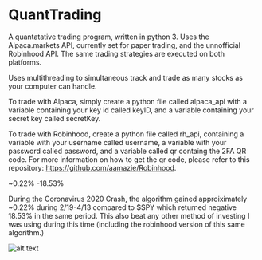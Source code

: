 # QuantTrading

A quantatative trading program, written in python 3. Uses the Alpaca.markets API, currently set for paper trading, and the unnofficial Robinhood API. The same trading strategies are executed on both platforms.

Uses multithreading to simultaneous track and trade as many stocks as your computer can handle.

To trade with Alpaca, simply create a python file called alpaca_api with a variable containing your key id called keyID, and a variable containing your secret key called secretKey. 

To trade with Robinhood, create a python file called rh_api, containing a variable with your username called username, a variable with your password called password, and a variable called qr containg the 2FA QR code. For more information on how to get the qr code, please refer to this repository: https://github.com/aamazie/Robinhood.

~0.22%
-18.53%

During the Coronavirus 2020 Crash, the algorithm gained approiximately ~0.22% during 2/19-4/13 compared to $SPY which returned negative 18.53% in the same period. This also beat any other method of investing I was using during this time (including the robinhood version of this same algorithm.)

![alt text](https://raw.githubusercontent.com/HenryHolloway/QuantTrading/master/New%20Project.png")
